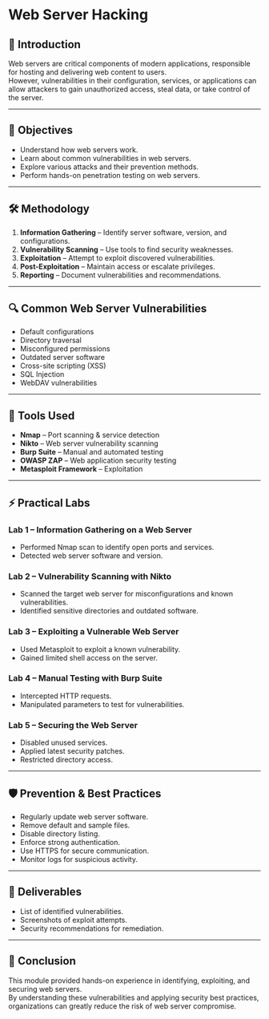 # Web Server Hacking

## 📌 Introduction
Web servers are critical components of modern applications, responsible for hosting and delivering web content to users.  
However, vulnerabilities in their configuration, services, or applications can allow attackers to gain unauthorized access, steal data, or take control of the server.

---

## 🎯 Objectives
- Understand how web servers work.
- Learn about common vulnerabilities in web servers.
- Explore various attacks and their prevention methods.
- Perform hands-on penetration testing on web servers.

---

## 🛠 Methodology
1. **Information Gathering** – Identify server software, version, and configurations.
2. **Vulnerability Scanning** – Use tools to find security weaknesses.
3. **Exploitation** – Attempt to exploit discovered vulnerabilities.
4. **Post-Exploitation** – Maintain access or escalate privileges.
5. **Reporting** – Document vulnerabilities and recommendations.

---

## 🔍 Common Web Server Vulnerabilities
- Default configurations
- Directory traversal
- Misconfigured permissions
- Outdated server software
- Cross-site scripting (XSS)
- SQL Injection
- WebDAV vulnerabilities

---

## 📡 Tools Used
- **Nmap** – Port scanning & service detection
- **Nikto** – Web server vulnerability scanning
- **Burp Suite** – Manual and automated testing
- **OWASP ZAP** – Web application security testing
- **Metasploit Framework** – Exploitation

---

## ⚡ Practical Labs

### Lab 1 – Information Gathering on a Web Server
- Performed Nmap scan to identify open ports and services.
- Detected web server software and version.

### Lab 2 – Vulnerability Scanning with Nikto
- Scanned the target web server for misconfigurations and known vulnerabilities.
- Identified sensitive directories and outdated software.

### Lab 3 – Exploiting a Vulnerable Web Server
- Used Metasploit to exploit a known vulnerability.
- Gained limited shell access on the server.

### Lab 4 – Manual Testing with Burp Suite
- Intercepted HTTP requests.
- Manipulated parameters to test for vulnerabilities.

### Lab 5 – Securing the Web Server
- Disabled unused services.
- Applied latest security patches.
- Restricted directory access.

---

## 🛡 Prevention & Best Practices
- Regularly update web server software.
- Remove default and sample files.
- Disable directory listing.
- Enforce strong authentication.
- Use HTTPS for secure communication.
- Monitor logs for suspicious activity.

---

## 📄 Deliverables
- List of identified vulnerabilities.
- Screenshots of exploit attempts.
- Security recommendations for remediation.

---

## 🧠 Conclusion
This module provided hands-on experience in identifying, exploiting, and securing web servers.  
By understanding these vulnerabilities and applying security best practices, organizations can greatly reduce the risk of web server compromise.

